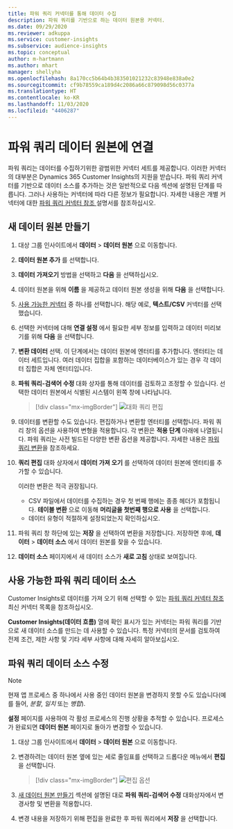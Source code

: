 ```yaml
---
title: 파워 쿼리 커넥터를 통해 데이터 수집
description: 파워 쿼리를 기반으로 하는 데이터 원본용 커넥터.
ms.date: 09/29/2020
ms.reviewer: adkuppa
ms.service: customer-insights
ms.subservice: audience-insights
ms.topic: conceptual
author: m-hartmann
ms.author: mhart
manager: shellyha
ms.openlocfilehash: 8a170cc5b64b4b383501021232c83948e838a0e2
ms.sourcegitcommit: cf9b78559ca189d4c2086a66c879098d56c0377a
ms.translationtype: HT
ms.contentlocale: ko-KR
ms.lasthandoff: 11/03/2020
ms.locfileid: "4406287"
---
```

# <a name="connect-to-a-power-query-data-source"></a>파워 쿼리 데이터 원본에 연결

파워 쿼리는 데이터를 수집하기위한 광범위한 커넥터 세트를 제공합니다. 이러한 커넥터의 대부분은 Dynamics 365 Customer Insights의 지원을 받습니다. 파워 쿼리 커넥터를 기반으로 데이터 소스를 추가하는 것은 일반적으로 다음 섹션에 설명된 단계를 따릅니다. 그러나 사용하는 커넥터에 따라 다른 정보가 필요합니다. 자세한 내용은 개별 커넥터에 대한 [파워 쿼리 커넥터 참조 ](https://docs.microsoft.com/power-query/connectors/) 설명서를 참조하십시오.

## <a name="create-a-new-data-source"></a>새 데이터 원본 만들기

1. 대상 그룹 인사이트에서 **데이터** > **데이터 원본** 으로 이동합니다.

1. **데이터 원본 추가** 를 선택합니다.

1. **데이터 가져오기** 방법을 선택하고 **다음** 을 선택하십시오.

1. 데이터 원본을 위해 **이름** 을 제공하고 데이터 원본 생성을 위해 **다음** 을 선택합니다.

1. [사용 가능한 커넥터](#available-power-query-data-sources) 중 하나를 선택합니다. 해당 예로, **텍스트/CSV** 커넥터를 선택했습니다.

1. 선택한 커넥터에 대해 **연결 설정** 에서 필요한 세부 정보를 입력하고 데이터 미리보기를 위해 **다음** 을 선택합니다.

1. **변환 데이터** 선택. 이 단계에서는 데이터 원본에 엔터티를 추가합니다. 엔터티는 데이터 세트입니다. 여러 데이터 집합을 포함하는 데이터베이스가 있는 경우 각 데이터 집합은 자체 엔터티입니다.

1. **파워 쿼리-검색어 수정** 대화 상자를 통해 데이터를 검토하고 조정할 수 있습니다. 선택한 데이터 원본에서 식별된 시스템이 왼쪽 창에 나타납니다.

   > [!div class="mx-imgBorder"]
   > ![대화 쿼리 편집](media/data-manager-configure-edit-queries.png "대화 쿼리 편집")

1. 데이터를 변환할 수도 있습니다. 편집하거나 변환할 엔터티를 선택합니다. 파워 쿼리 창의 옵션을 사용하여 변형을 적용합니다. 각 변환은 **적용 단계** 아래에 나열됩니다. 파워 쿼리는 사전 빌드된 다양한 변환 옵션을 제공합니다. 자세한 내용은 [파워 쿼리 변환](https://docs.microsoft.com/power-query/power-query-what-is-power-query#transformations)을 참조하세요.

1. **쿼리 편집** 대화 상자에서 **데이터 가져 오기** 를 선택하여 데이터 원본에 엔터티를 추가할 수 있습니다.

   이러한 변환은 적극 권장됩니다.

   - CSV 파일에서 데이터를 수집하는 경우 첫 번째 행에는 종종 헤더가 포함됩니다. **테이블 변환** 으로 이동해 **머리글을 첫번째 행으로 사용** 을 선택합니다.
   - 데이터 유형이 적절하게 설정되었는지 확인하십시오.

1. 파워 쿼리 창 하단에 있는 **저장** 을 선택하여 변환을 저장합니다. 저장하면 후에, **데이터** > **데이터 소스** 에서 데이터 원본를 찾을 수 있습니다.

1. **데이터 소스** 페이지에서 새 데이터 소스가 **새로 고침** 상태로 보여집니다.

## <a name="available-power-query-data-sources"></a>사용 가능한 파워 쿼리 데이터 소스

Customer Insights로 데이터를 가져 오기 위해 선택할 수 있는 [파워 쿼리 커넥터 참조](https://docs.microsoft.com/power-query/connectors/) 최신 커넥터 목록을 참조하십시오. 

**Customer Insights(데이터 흐름)** 열에 확인 표시가 있는 커넥터는 파워 쿼리를 기반으로 새 데이터 소스를 만드는 데 사용할 수 있습니다. 특정 커넥터의 문서를 검토하여 전제 조건, 제한 사항 및 기타 세부 사항에 대해 자세히 알아보십시오.

## <a name="edit-power-query-data-sources"></a>파워 쿼리 데이터 소스 수정

> [!NOTE]
> 현재 앱 프로세스 중 하나에서 사용 중인 데이터 원본을 변경하지 못할 수도 있습니다(예를 들어, *분할*, *일치* 또는 *병합*). 
>
> **설정** 페이지를 사용하여 각 활성 프로세스의 진행 상황을 추적할 수 있습니다. 프로세스가 완료되면 **데이터 원본** 페이지로 돌아가 변경할 수 있습니다.

1. 대상 그룹 인사이트에서 **데이터** > **데이터 원본** 으로 이동합니다.

2. 변경하려는 데이터 원본 옆에 있는 세로 줄임표를 선택하고 드롭다운 메뉴에서 **편집** 을 선택합니다.

   > [!div class="mx-imgBorder"]
   > ![편집 옵션](media/edit-option-data-sources.png "편집 옵션")

3. [새 데이터 원본 만들기](#create-a-new-data-source) 섹션에 설명된 대로 **파워 쿼리-검색어 수정** 대화상자에서 변경사항 및 변환을 적용합니다.

4. 변경 내용을 저장하기 위해 편집을 완료한 후 파워 쿼리에서 **저장** 을 선택합니다.

